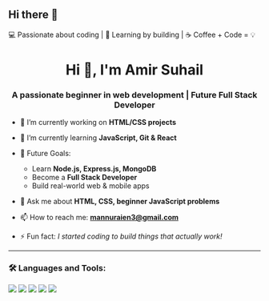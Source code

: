 ## Hi there 👋

💻 Passionate about coding | 🧠 Learning by building | ☕ Coffee + Code = 💡

<h1 align="center">Hi 👋, I'm Amir Suhail</h1>
<h3 align="center">A passionate beginner in web development | Future Full Stack Developer</h3>

- 🔭 I’m currently working on **HTML/CSS projects**

- 🌱 I’m currently learning **JavaScript, Git & React**

- 🧠 Future Goals:
  - Learn **Node.js, Express.js, MongoDB**
  - Become a **Full Stack Developer**
  - Build real-world web & mobile apps

- 💬 Ask me about **HTML, CSS, beginner JavaScript problems**

- 📫 How to reach me: **mannuraien3@gmail.com**

- ⚡ Fun fact: *I started coding to build things that actually work!*

---

### 🛠️ Languages and Tools:
<p>
  <img src="https://img.shields.io/badge/HTML5-E34F26?style=for-the-badge&logo=html5&logoColor=white"/>
  <img src="https://img.shields.io/badge/CSS3-1572B6?style=for-the-badge&logo=css3&logoColor=white"/>
  <img src="https://img.shields.io/badge/JavaScript-F7DF1E?style=for-the-badge&logo=javascript&logoColor=black"/>
  <img src="https://img.shields.io/badge/React-20232A?style=for-the-badge&logo=react&logoColor=61DAFB"/>
  <img src="https://img.shields.io/badge/Node.js-339933?style=for-the-badge&logo=nodedotjs&logoColor=white"/>
  <img src="https://img.shields.io/badge/Express.js-000000?
